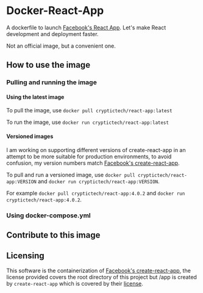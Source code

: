 # Docker-React-App
A dockerfile to launch [Facebook's React App](https://github.com/facebook/create-react-app). Let's make React development and deployment faster.

Not an official image, but a convenient one.

## How to use the image

### Pulling and running the image

#### Using the latest image
To pull the image, use `docker pull cryptictech/react-app:latest`

To run the image, use `docker run cryptictech/react-app:latest`

#### Versioned images
I am working on supporting different versions of create-react-app in an attempt to be more suitable for production environments, to avoid confusion, my version numbers match [Facebook's create-react-app](https://github.com/facebook/create-react-app).

To pull and run a versioned image, use `docker pull cryptictech/react-app:VERSION` and `docker run cryptictech/react-app:VERSION`. 

For example `docker pull cryptictech/react-app:4.0.2` and `docker run cryptictech/react-app:4.0.2`.

### Using docker-compose.yml

## Contribute to this image

## Licensing
This software is the containerization of [Facebook's create-react-app](https://github.com/facebook/create-react-app), the license provided covers the root directory of this project but /app is created by `create-react-app` which is covered by their [license](https://github.com/facebook/create-react-app/blob/master/LICENSE).